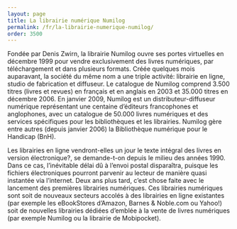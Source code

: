 ```yaml
---
layout: page
title: La librairie numérique Numilog
permalink: /fr/la-librairie-numerique-numilog/
order: 3500
---
```

<p>Fondée par Denis Zwirn, la librairie Numilog ouvre ses portes virtuelles en décembre 1999 pour vendre exclusivement des livres numériques, par téléchargement et dans plusieurs formats. Créée quelques mois auparavant, la société du même nom a une triple activité: librairie en ligne, studio de fabrication et diffuseur. Le catalogue de Numilog comprend 3.500 titres (livres et revues) en français et en anglais en 2003 et 35.000 titres en décembre 2006. En janvier 2009, Numilog est un distributeur-diffuseur numérique représentant une centaine d’éditeurs francophones et anglophones, avec un catalogue de 50.000 livres numériques et des services spécifiques pour les bibliothèques et les librairies. Numilog gère entre autres (depuis janvier 2006) la Bibliothèque numérique pour le Handicap (BnH).</p>

<p>Les librairies en ligne vendront-elles un jour le texte intégral des livres en version électronique?, se demande-t-on depuis le milieu des années 1990. Dans ce cas, l’inévitable délai dû à l’envoi postal disparaîtra, puisque les fichiers électroniques pourront parvenir au lecteur de manière quasi instantée via l’internet. Deux ans plus tard, c’est chose faite avec le lancement des premières librairies numériques. Ces librairies numériques sont soit de nouveaux secteurs accolés à des librairies en ligne existantes (par exemple les eBookStores d’Amazon, Barnes &amp; Noble.com ou Yahoo!) soit de nouvelles librairies dédiées d’emblée à la vente de livres numériques (par exemple Numilog ou la librairie de Mobipocket).</p>
